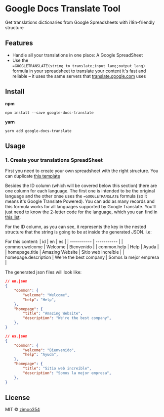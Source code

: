 # Google Docs Translate Tool

Get translations dictionaries from Google Spreadsheets with i18n-friendly structure

## Features

- Handle all your translations in one place: A Google SpreadSheet
- Use the `=GOOGLETRANSLATE(string_to_translate;input_lang;output_lang)` formula in your spreadsheet to translate your content it's fast and reliable – it uses the same servers that [translate.google.com](https://translate.google.com) uses

## Install

**npm**

```
npm install --save google-docs-translate
```

**yarn**

```
yarn add google-docs-translate
```

## Usage

### 1. Create your translations SpreadSheet

First you need to create your own spreadsheet with the right structure. You can duplicate [this template](https://docs.google.com/spreadsheets/d/1LI9EmmidDE4ycu3H2zHJzgLD5yf8680O9nlj3_Df_Uo/edit?usp=sharing)

Besides the ID column (which will be covered below this section) there are one column for each language. The first one is intended to be the original language and the other onse uses the `=GOOGLETRANSLATE` formula (so it means it's Google Translate Powered). You can add as many records and this formula works for all languages supported by Google Translate. You’ll just need to know the 2-letter code for the language, which you can find in [this list](https://www.loc.gov/standards/iso639-2/php/code_list.php).

For the ID column, as you can see, it represents the key in the nested structure that the string is going to be at inside the generated JSON. i.e:

For this content:
| id | en | es |
| ----------- | ----------- |
| common.welcome | Welcome | Bienvenido |
| common.help | Help | Ayuda |
| homepage.title | Amazing Website | Sitio web increíble |
| homepage.description | We're the best company | Somos la mejor empresa |

The generated json files will look like:

```json
// en.json
{
    "common": {
        "welcome": "Welcome",
        "help": "Help",
    },
    "homepage": {
        "title": "Amazing Website",
        "description": "We're the best company",
    },
}

// es.json
{
    "common": {
        "welcome": "Bienvenido",
        "help": "Ayuda",
    },
    "homepage": {
        "title": "Sitio web increíble",
        "description": "Somos la mejor empresa",
    },
}
```

## License

MIT © [zimoo354](mailto:zimoo354@gmail.com)
